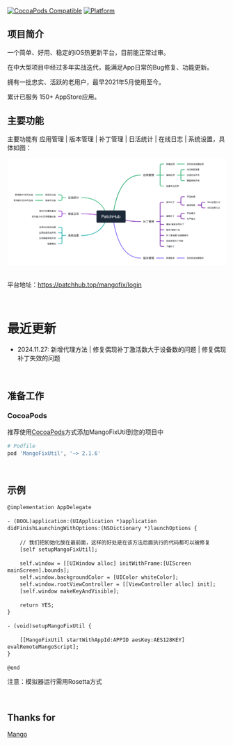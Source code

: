 [![CocoaPods Compatible](https://img.shields.io/cocoapods/v/MangoFixUtil.svg)](https://img.shields.io/cocoapods/v/MangoFixUtil.svg)
[![Platform](https://img.shields.io/cocoapods/p/MangoFixUtil.svg?style=flat)](http://cocoadocs.org/docsets/MangoFixUtil)

## 项目简介

一个简单、好用、稳定的iOS热更新平台，目前能正常过审。
    
在中大型项目中经过多年实战迭代，能满足App日常的Bug修复、功能更新。

拥有一批忠实、活跃的老用户，最早2021年5月使用至今。

累计已服务 150+ AppStore应用。

## 主要功能

主要功能有 应用管理 | 版本管理 | 补丁管理 | 日活统计 | 在线日志 | 系统设置，具体如图：
  
<div align="center">
    <img src="Assets/demoImage.png" width=900>
</div>

<br>

平台地址：https://patchhub.top/mangofix/login

<br>

# 最近更新
- 2024.11.27: 新增代理方法 | 修复偶现补丁激活数大于设备数的问题 | 修复偶现补丁失效的问题

<br>
  
## 准备工作

### CocoaPods

推荐使用[CocoaPods](http://cocoapods.org)方式添加MangoFixUtil到您的项目中

```ruby
# Podfile
pod 'MangoFixUtil', '~> 2.1.6'
```

<br>

## 示例

```objc
@implementation AppDelegate

- (BOOL)application:(UIApplication *)application didFinishLaunchingWithOptions:(NSDictionary *)launchOptions {

    // 我们把初始化放在最前面，这样的好处是在该方法后面执行的代码都可以被修复
    [self setupMangoFixUtil];
    
    self.window = [[UIWindow alloc] initWithFrame:[UIScreen mainScreen].bounds];
    self.window.backgroundColor = [UIColor whiteColor];
    self.window.rootViewController = [[ViewController alloc] init];
    [self.window makeKeyAndVisible];
            
    return YES;
}

- (void)setupMangoFixUtil {
    
    [[MangoFixUtil startWithAppId:APPID aesKey:AES128KEY] evalRemoteMangoScript];
}

@end
```

注意：模拟器运行需用Rosetta方式

<br>

## Thanks for
[Mango](https://github.com/YPLiang19/Mango)

